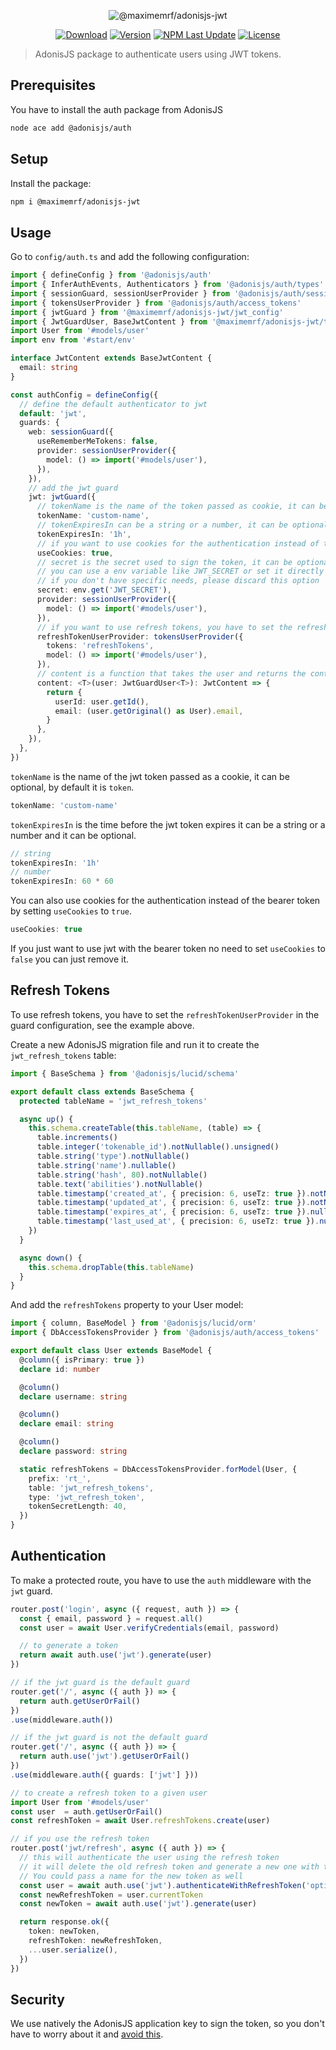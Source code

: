 <p align="center">
  <img src="https://maximemax.sirv.com/npm_package_maxime_jwt.png" alt="@maximemrf/adonisjs-jwt">
</p>

<p align="center">
  <a href="https://www.npmjs.com/package/@maximemrf/adonisjs-jwt"><img src="https://img.shields.io/npm/dm/@maximemrf/adonisjs-jwt.svg?style=flat-square" alt="Download"></a>
  <a href="https://www.npmjs.com/package/@maximemrf/adonisjs-jwt"><img src="https://img.shields.io/npm/v/@maximemrf/adonisjs-jwt.svg?style=flat-square" alt="Version"></a>
  <a href="https://www.npmjs.com/package/@maximemrf/adonisjs-jwt"><img src="https://img.shields.io/npm/last-update/@maximemrf/adonisjs-jwt.svg?style=flat-square" alt="NPM Last Update"></a>
  <a href="https://opensource.org/licenses/MIT"><img src="https://img.shields.io/npm/l/@maximemrf/adonisjs-jwt.svg?style=flat-square" alt="License"></a>
</p>

> AdonisJS package to authenticate users using JWT tokens.

## Prerequisites

You have to install the auth package from AdonisJS

```bash
node ace add @adonisjs/auth
```

## Setup

Install the package:

```bash
npm i @maximemrf/adonisjs-jwt
```

## Usage

Go to `config/auth.ts` and add the following configuration:

```typescript
import { defineConfig } from '@adonisjs/auth'
import { InferAuthEvents, Authenticators } from '@adonisjs/auth/types'
import { sessionGuard, sessionUserProvider } from '@adonisjs/auth/session'
import { tokensUserProvider } from '@adonisjs/auth/access_tokens'
import { jwtGuard } from '@maximemrf/adonisjs-jwt/jwt_config'
import { JwtGuardUser, BaseJwtContent } from '@maximemrf/adonisjs-jwt/types'
import User from '#models/user'
import env from '#start/env'

interface JwtContent extends BaseJwtContent {
  email: string
}

const authConfig = defineConfig({
  // define the default authenticator to jwt
  default: 'jwt',
  guards: {
    web: sessionGuard({
      useRememberMeTokens: false,
      provider: sessionUserProvider({
        model: () => import('#models/user'),
      }),
    }),
    // add the jwt guard
    jwt: jwtGuard({
      // tokenName is the name of the token passed as cookie, it can be optional, by default it is 'token'
      tokenName: 'custom-name',
      // tokenExpiresIn can be a string or a number, it can be optional
      tokenExpiresIn: '1h',
      // if you want to use cookies for the authentication instead of the bearer token (optional)
      useCookies: true,
      // secret is the secret used to sign the token, it can be optional, by default it uses the application key
      // you can use a env variable like JWT_SECRET or set it directly with a string
      // if you don't have specific needs, please discard this option
      secret: env.get('JWT_SECRET'),
      provider: sessionUserProvider({
        model: () => import('#models/user'),
      }),
      // if you want to use refresh tokens, you have to set the refreshTokenUserProvider
      refreshTokenUserProvider: tokensUserProvider({
        tokens: 'refreshTokens',
        model: () => import('#models/user'),
      }),
      // content is a function that takes the user and returns the content of the token, it can be optional, by default it returns only the user id
      content: <T>(user: JwtGuardUser<T>): JwtContent => {
        return {
          userId: user.getId(),
          email: (user.getOriginal() as User).email,
        }
      },
    }),
  },
})
```

`tokenName` is the name of the jwt token passed as a cookie, it can be optional, by default it is `token`.

```typescript
tokenName: 'custom-name'
```

`tokenExpiresIn` is the time before the jwt token expires it can be a string or a number and it can be optional.

```typescript
// string
tokenExpiresIn: '1h'
// number
tokenExpiresIn: 60 * 60
```

You can also use cookies for the authentication instead of the bearer token by setting `useCookies` to `true`.

```typescript
useCookies: true
```

If you just want to use jwt with the bearer token no need to set `useCookies` to `false` you can just remove it.

## Refresh Tokens

To use refresh tokens, you have to set the `refreshTokenUserProvider` in the guard configuration, see the example above.

Create a new AdonisJS migration file and run it to create the `jwt_refresh_tokens` table:

```typescript
import { BaseSchema } from '@adonisjs/lucid/schema'

export default class extends BaseSchema {
  protected tableName = 'jwt_refresh_tokens'

  async up() {
    this.schema.createTable(this.tableName, (table) => {
      table.increments()
      table.integer('tokenable_id').notNullable().unsigned()
      table.string('type').notNullable()
      table.string('name').nullable()
      table.string('hash', 80).notNullable()
      table.text('abilities').notNullable()
      table.timestamp('created_at', { precision: 6, useTz: true }).notNullable()
      table.timestamp('updated_at', { precision: 6, useTz: true }).notNullable()
      table.timestamp('expires_at', { precision: 6, useTz: true }).nullable()
      table.timestamp('last_used_at', { precision: 6, useTz: true }).nullable()
    })
  }

  async down() {
    this.schema.dropTable(this.tableName)
  }
}
```

And add the `refreshTokens` property to your User model:

```typescript
import { column, BaseModel } from '@adonisjs/lucid/orm'
import { DbAccessTokensProvider } from '@adonisjs/auth/access_tokens'

export default class User extends BaseModel {
  @column({ isPrimary: true })
  declare id: number

  @column()
  declare username: string

  @column()
  declare email: string

  @column()
  declare password: string

  static refreshTokens = DbAccessTokensProvider.forModel(User, {
    prefix: 'rt_',
    table: 'jwt_refresh_tokens',
    type: 'jwt_refresh_token',
    tokenSecretLength: 40,
  })
}
```

## Authentication

To make a protected route, you have to use the `auth` middleware with the `jwt` guard.

```typescript
router.post('login', async ({ request, auth }) => {
  const { email, password } = request.all()
  const user = await User.verifyCredentials(email, password)

  // to generate a token
  return await auth.use('jwt').generate(user)
})

// if the jwt guard is the default guard
router.get('/', async ({ auth }) => {
  return auth.getUserOrFail()
})
.use(middleware.auth())

// if the jwt guard is not the default guard
router.get('/', async ({ auth }) => {
  return auth.use('jwt').getUserOrFail()
})
.use(middleware.auth({ guards: ['jwt'] }))

// to create a refresh token to a given user
import User from '#models/user'
const user  = auth.getUserOrFail()
const refreshToken = await User.refreshTokens.create(user)

// if you use the refresh token
router.post('jwt/refresh', async ({ auth }) => {
  // this will authenticate the user using the refresh token
  // it will delete the old refresh token and generate a new one with the same abilities
  // You could pass a name for the new token as well
  const user = await auth.use('jwt').authenticateWithRefreshToken('optional_name')
  const newRefreshToken = user.currentToken
  const newToken = await auth.use('jwt').generate(user)

  return response.ok({
    token: newToken,
    refreshToken: newRefreshToken,
    ...user.serialize(),
  })
})
```

## Security

We use natively the AdonisJS application key to sign the token, so you don't have to worry about it and [avoid this](https://trufflesecurity.com/blog/stop-recommending-jwts).
